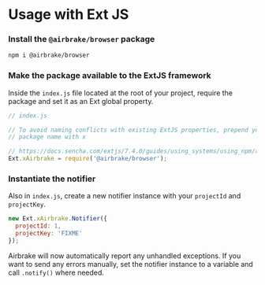 # Usage with Ext JS

### Install the `@airbrake/browser` package

```sh
npm i @airbrake/browser
```

### Make the package available to the ExtJS framework

Inside the `index.js` file located at the root of your project, require the
package and set it as an Ext global property.

```js
// index.js

// To avoid naming conflicts with existing ExtJS properties, prepend your
// package name with x

// https://docs.sencha.com/extjs/7.4.0/guides/using_systems/using_npm/adding_npm_packages.html
Ext.xAirbrake = require('@airbrake/browser');
```

### Instantiate the notifier

Also in `index.js`, create a new notifier instance with your `projectId` and
`projectKey`.

```js
new Ext.xAirbrake.Notifier({
  projectId: 1,
  projectKey: 'FIXME'
});
```

Airbrake will now automatically report any unhandled exceptions. If you want to
send any errors manually, set the notifier instance to a variable and call
`.notify()` where needed.
